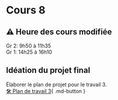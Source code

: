 # Cours 8
## ⚠️ Heure des cours modifiée
Gr 2: 9h50 à 11h35     
Gr 1: 14h25 à 16h10


## Idéation du projet final
Élaborer le plan de projet pour le travail 3.   
[🛠️ Plan de travail 3](./consignes/plandetravail.md){ .md-button } 

